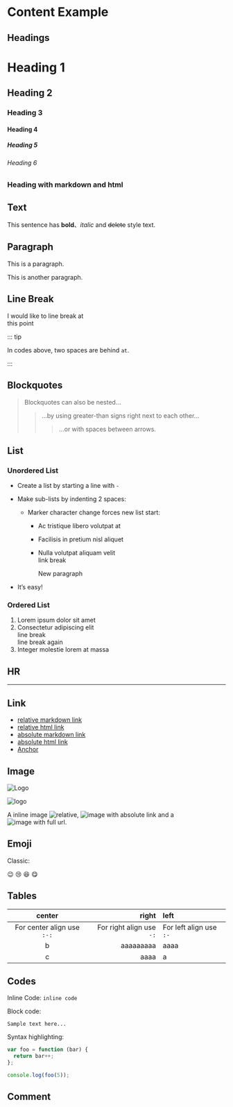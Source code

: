 # Content Example

## Headings

# Heading 1

## Heading 2

### Heading 3

#### Heading 4

##### Heading 5

###### Heading 6

### Heading with **markdown** and <span>html</span>

## Text

This sentence has **bold**、_italic_ and ~~delete~~ style text.

## Paragraph

This is a paragraph.

This is another paragraph.

## Line Break

I would like to line break at  
this point

::: tip

In codes above, two spaces are behind `at`.

:::

## Blockquotes

> Blockquotes can also be nested...
>
> > ...by using greater-than signs right next to each other...
> >
> > > ...or with spaces between arrows.

## List

### Unordered List

- Create a list by starting a line with `-`
- Make sub-lists by indenting 2 spaces:

  - Marker character change forces new list start:

    - Ac tristique libero volutpat at
    - Facilisis in pretium nisl aliquet
    - Nulla volutpat aliquam velit  
      link break

      New paragraph

- It’s easy!

### Ordered List

1. Lorem ipsum dolor sit amet
1. Consectetur adipiscing elit  
   line break  
   line break again
1. Integer molestie lorem at massa

## HR

---

## Link

- [relative markdown link](./excerpt.md)
- [relative html link](./excerpt.html)
- [absolute markdown link](/README.md)
- [absolute html link](/index.html)
- [Anchor](#link)

## Image

![Logo](/logo.png)

![logo](https://exmaple.com/logo.png)

A inline image ![relative](./assets/relative.jpg), ![image with absolute link](/logo.png) and a ![image with full url](https://exmaple.com/logo.png).

## Emoji

Classic:

:wink: :cry: :laughing: :yum:

## Tables

|           center           |                    right | left                    |
| :------------------------: | -----------------------: | :---------------------- |
| For center align use `:-:` | For right align use `-:` | For left align use `:-` |
|             b              |                aaaaaaaaa | aaaa                    |
|             c              |                     aaaa | a                       |

## Codes

Inline Code: `inline code`

Block code:

```
Sample text here...
```

Syntax highlighting:

```js {2}
var foo = function (bar) {
  return bar++;
};

console.log(foo(5));
```

## Comment

<!-- Here is a comment -->

